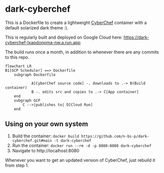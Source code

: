 # dark-cyberchef
This is a Dockerfile to create a lightweight [CyberChef](https://github.com/gchq/CyberChef/) container with a default solarized dark theme :).

This is regularly built and deployed on Google Cloud here: https://dark-cyberchef-lxapdonpma-nw.a.run.app

The build runs once a month, in addition to whenever there are any commits to this repo.

```mermaid
flowchart LR
B1[GCP Scheduler] ==> Dockerfile
    subgraph Dockerfile

            A[CyberChef source code] -. downloads to .-> B(Build container)
            B -. edits src and copies to .-> C[App container]
    end
    subgraph GCP
        C -->|publishes to| D[Cloud Run]
    end
```
## Using on your own system
1. Build the container: `docker build https://github.com/n-bs-p/dark-cyberchef.git#main -t dark-cyberchef`
2. Run the container: `docker run --rm -d -p 8080:8080 dark-cyberchef`
3. Navigate to http://localhost:8080

Whenever you want to get an updated version of CyberChef, just rebuild it from step 1.
